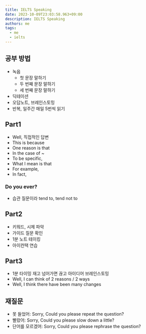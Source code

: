 ```yaml
---
title: IELTS Speaking
date: 2023-10-09T23:03:58.963+09:00
description: IELTS Speaking
authors: me
tags:
  - me
  - ielts
---
```


## 공부 방법

- 녹음
  - 첫 문장 말하기
  - 두 번째 문장 말하기
  - 세 번째 문장 말하기
- 딕테이션
- 오답노트, 브레인스토밍
- 반복, 일주간 매일 5번씩 읽기

## Part1

- Well, 직접적인 답변
- This is because
- One reason is that
- In the case of ~
- To be specific,
- What I mean is that
- For example,
- In fact,

### Do you ever?

- 습관 질문이라 tend to, tend not to

## Part2

- 키워드, 시제 파악
- 가이드 질문 확인
- 1분 노트 테이킹
- 아이컨택 연습

## Part3

- 1분 타이밍 재고 넘어가면 끊고 아이디어 브레인스토밍
- Well, I can think of 2 reasons / 2 ways
- Well, I think there have been many changes

## 재질문

- 못 들었어: Sorry, Could you please repeat the question?
- 빨랐어: Sorry, Could you please slow down a little?
- 단어를 모르겠어: Sorry, Could you please rephrase the question?
